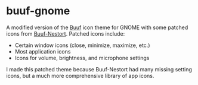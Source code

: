 # buuf-gnome

A modified version of the [Buuf](https://www.pling.com/p/1012512/) icon theme for GNOME with some patched icons from [Buuf-Nestort](https://www.pling.com/p/1012233/). Patched icons include:

- Certain window icons (close, minimize, maximize, etc.)
- Most application icons
- Icons for volume, brightness, and microphone settings

I made this patched theme because Buuf-Nestort had many missing setting icons, but a much more comprehensive library of app icons. 

